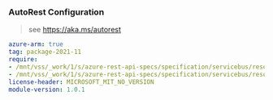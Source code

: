 ### AutoRest Configuration

> see https://aka.ms/autorest

``` yaml
azure-arm: true
tag: package-2021-11
require:
- /mnt/vss/_work/1/s/azure-rest-api-specs/specification/servicebus/resource-manager/readme.md
- /mnt/vss/_work/1/s/azure-rest-api-specs/specification/servicebus/resource-manager/readme.go.md
license-header: MICROSOFT_MIT_NO_VERSION
module-version: 1.0.1
```